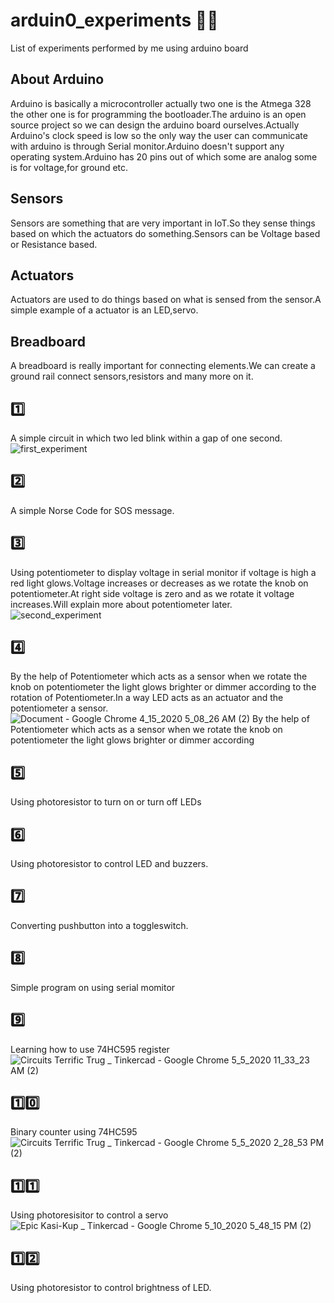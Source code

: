 
# arduin0_experiments :raised_eyebrow::smirk:
List of experiments performed by me using arduino board

## About Arduino ##
Arduino is basically a microcontroller actually two one is the Atmega 328 the other one is for programming the bootloader.The arduino is an open source project so we can design the arduino board ourselves.Actually Arduino's clock speed is low so the only way the user can communicate with arduino is through Serial monitor.Arduino doesn't support any operating system.Arduino has 20 pins out of which some are analog some is for voltage,for ground etc.

## Sensors ##
Sensors are something that are very important in IoT.So they sense things based on which the actuators do something.Sensors can be Voltage based or Resistance based.

## Actuators ##
Actuators are used to do things based on what is sensed from the sensor.A simple example of a actuator is an LED,servo.

## Breadboard ##
A breadboard is really important for connecting elements.We can create a ground rail connect sensors,resistors and many more on it.


## :one: ##
A simple circuit in which two led blink within a gap of one second.
![first_experiment](https://user-images.githubusercontent.com/53506835/78364435-0f1bf700-75db-11ea-9b88-75977d02d045.png)
## :two: ##
 A simple Norse Code for SOS message.
## :three: ##
Using potentiometer to display voltage in serial monitor if voltage is high a red light glows.Voltage increases or decreases as we rotate the knob on potentiometer.At right side voltage is zero and as we rotate it voltage increases.Will explain more about potentiometer later.
![second_experiment](https://user-images.githubusercontent.com/53506835/79048344-1c1f9280-7c3a-11ea-8045-988a06109f3e.png)
## :four: ##
By the help of Potentiometer which acts as a sensor when we rotate the knob on potentiometer the light glows brighter or dimmer according to the rotation of Potentiometer.In a way LED acts as an actuator and the potentiometer a sensor.
![Document - Google Chrome 4_15_2020 5_08_26 AM (2)](https://user-images.githubusercontent.com/53506835/79300833-83249c00-7f05-11ea-8cc6-7776f3eece47.png)
By the help of Potentiometer which acts as a sensor when we rotate the knob on potentiometer the light glows brighter or dimmer according 
## :five: ##
Using photoresistor to turn on or turn off LEDs
## :six: ##
Using photoresistor to control LED and buzzers.
## :seven: ##
Converting pushbutton into a toggleswitch.
## :eight: ##
Simple program on using serial momitor
## :nine: ##
Learning how to use 74HC595 register
![Circuits Terrific Trug _ Tinkercad - Google Chrome 5_5_2020 11_33_23 AM (2)](https://user-images.githubusercontent.com/53506835/81501333-75401c00-92f5-11ea-8f22-b41682cd98d4.png)
## :one::zero: ##
Binary counter using 74HC595
![Circuits Terrific Trug _ Tinkercad - Google Chrome 5_5_2020 2_28_53 PM (2)](https://user-images.githubusercontent.com/53506835/81501352-8d17a000-92f5-11ea-8f1c-25963d623fda.png)



## :one::one: ##
Using photoresisitor to control a servo
![Epic Kasi-Kup _ Tinkercad - Google Chrome 5_10_2020 5_48_15 PM (2)](https://user-images.githubusercontent.com/53506835/81501299-4e81e580-92f5-11ea-9c22-f1e9ed5d2458.png)

## :one::two: ##
Using photoresistor to control brightness of LED.

